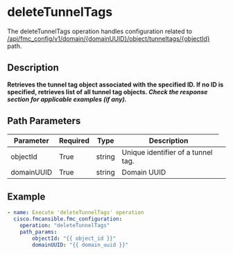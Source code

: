 # deleteTunnelTags

The deleteTunnelTags operation handles configuration related to [/api/fmc_config/v1/domain/{domainUUID}/object/tunneltags/{objectId}](/paths//api/fmc_config/v1/domain/{domain_uuid}/object/tunneltags/{object_id}.md) path.&nbsp;
## Description
**Retrieves the tunnel tag object associated with the specified ID. If no ID is specified, retrieves list of all tunnel tag objects. _Check the response section for applicable examples (if any)._**

## Path Parameters
| Parameter | Required | Type | Description |
| --------- | -------- | ---- | ----------- |
| objectId | True | string <td colspan=3> Unique identifier of a tunnel tag. |
| domainUUID | True | string <td colspan=3> Domain UUID |

## Example
```yaml
- name: Execute 'deleteTunnelTags' operation
  cisco.fmcansible.fmc_configuration:
    operation: "deleteTunnelTags"
    path_params:
        objectId: "{{ object_id }}"
        domainUUID: "{{ domain_uuid }}"

```